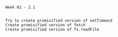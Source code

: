     Week 02 - 2.1 
   

    Try to create promisified version of setTimeout
    Create promisified version of fetch
    Create promisified version of fs.readFile
